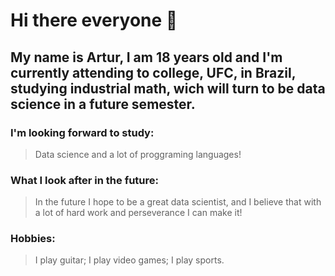 
# Hi there everyone 👋

## My name is Artur, I am 18 years old and I'm currently attending to college, UFC, in Brazil, studying **industrial math**, wich will turn to be **data science** in a future semester.

### I'm looking forward to study:
> Data science and a lot of proggraming languages!

### What I look after in the future: 
> In the future I hope to be a great data scientist, and I believe that with a lot of hard work and perseverance I can make it!

### Hobbies:
> I play guitar;
> I play video games;
> I play sports.

